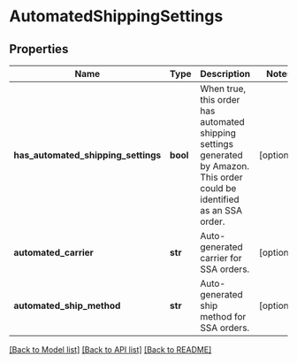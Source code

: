 # AutomatedShippingSettings

## Properties
Name | Type | Description | Notes
------------ | ------------- | ------------- | -------------
**has_automated_shipping_settings** | **bool** | When true, this order has automated shipping settings generated by Amazon. This order could be identified as an SSA order. | [optional] 
**automated_carrier** | **str** | Auto-generated carrier for SSA orders. | [optional] 
**automated_ship_method** | **str** | Auto-generated ship method for SSA orders. | [optional] 

[[Back to Model list]](../README.md#documentation-for-models) [[Back to API list]](../README.md#documentation-for-api-endpoints) [[Back to README]](../README.md)


